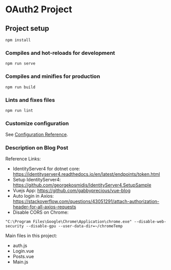 # OAuth2 Project

## Project setup
```
npm install
```

### Compiles and hot-reloads for development
```
npm run serve
```

### Compiles and minifies for production
```
npm run build
```

### Lints and fixes files
```
npm run lint
```

### Customize configuration
See [Configuration Reference](https://cli.vuejs.org/config/).

### Description on Blog Post

Reference Links:
* IdentityServer4 for dotnet core: https://identityserver4.readthedocs.io/en/latest/endpoints/token.html
* Setup IdentityServer4: https://github.com/georgekosmidis/IdentityServer4.SetupSample
* Vuejs App: https://github.com/gabbyprecious/vue-blog
* Auto login in Axios: https://stackoverflow.com/questions/43051291/attach-authorization-header-for-all-axios-requests
* Disable CORS on Chrome:
```
"C:\Program Files\Google\Chrome\Application\chrome.exe" --disable-web-security --disable-gpu --user-data-dir=~/chromeTemp
```

Main files in this project:
* auth.js
* Login.vue
* Posts.vue
* Main.js